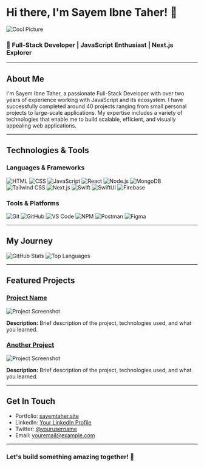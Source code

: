 # Hi there, I'm Sayem Ibne Taher! 👋

![Cool Picture](https://via.placeholder.com/1000x300)

### 🌟 Full-Stack Developer | JavaScript Enthusiast | Next.js Explorer

---

## About Me

I'm Sayem Ibne Taher, a passionate Full-Stack Developer with over two years of experience working with JavaScript and its ecosystem. I have successfully completed around 40 projects ranging from small personal projects to large-scale applications. My expertise includes a variety of technologies that enable me to build scalable, efficient, and visually appealing web applications.

---

## Technologies & Tools

### Languages & Frameworks

![HTML](https://img.shields.io/badge/HTML5-E34F26?style=for-the-badge&logo=html5&logoColor=white)
![CSS](https://img.shields.io/badge/CSS3-1572B6?style=for-the-badge&logo=css3&logoColor=white)
![JavaScript](https://img.shields.io/badge/JavaScript-F7DF1E?style=for-the-badge&logo=javascript&logoColor=black)
![React](https://img.shields.io/badge/React-20232A?style=for-the-badge&logo=react&logoColor=61DAFB)
![Node.js](https://img.shields.io/badge/Node.js-339933?style=for-the-badge&logo=nodedotjs&logoColor=white)
![MongoDB](https://img.shields.io/badge/MongoDB-47A248?style=for-the-badge&logo=mongodb&logoColor=white)
![Tailwind CSS](https://img.shields.io/badge/Tailwind_CSS-38B2AC?style=for-the-badge&logo=tailwind-css&logoColor=white)
![Next.js](https://img.shields.io/badge/Next.js-000000?style=for-the-badge&logo=nextdotjs&logoColor=white)
![Swift](https://img.shields.io/badge/Swift-FA7343?style=for-the-badge&logo=swift&logoColor=white)
![SwiftUI](https://img.shields.io/badge/SwiftUI-5AC8FA?style=for-the-badge&logo=swift&logoColor=white)
![Firebase](https://img.shields.io/badge/Firebase-FFCA28?style=for-the-badge&logo=firebase&logoColor=black)

### Tools & Platforms

![Git](https://img.shields.io/badge/Git-F05032?style=for-the-badge&logo=git&logoColor=white)
![GitHub](https://img.shields.io/badge/GitHub-181717?style=for-the-badge&logo=github&logoColor=white)
![VS Code](https://img.shields.io/badge/VS_Code-007ACC?style=for-the-badge&logo=visual-studio-code&logoColor=white)
![NPM](https://img.shields.io/badge/NPM-CB3837?style=for-the-badge&logo=npm&logoColor=white)
![Postman](https://img.shields.io/badge/Postman-FF6C37?style=for-the-badge&logo=postman&logoColor=white)
![Figma](https://img.shields.io/badge/Figma-F24E1E?style=for-the-badge&logo=figma&logoColor=white)

---

## My Journey

![GitHub Stats](https://github-readme-stats.vercel.app/api?username=SayemTaher&show_icons=true&theme=radical)
![Top Languages](https://github-readme-stats.vercel.app/api/top-langs/?username=SayemTaher&layout=compact&theme=radical)

---

## Featured Projects

### [Project Name](https://github.com/yourusername/projectname)
![Project Screenshot](https://via.placeholder.com/600x300)

**Description:** Brief description of the project, technologies used, and what you learned.

### [Another Project](https://github.com/yourusername/anotherproject)
![Project Screenshot](https://via.placeholder.com/600x300)

**Description:** Brief description of the project, technologies used, and what you learned.

---

## Get In Touch

- Portfolio: [sayemtaher.site](https://www.sayemtaher.site)
- LinkedIn: [Your LinkedIn Profile](https://www.linkedin.com/in/yourprofile/)
- Twitter: [@yourusername](https://twitter.com/yourusername)
- Email: youremail@example.com

---

### Let's build something amazing together! 🚀
